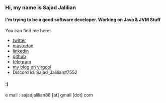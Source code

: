 ### Hi, my name is Sajad Jalilian

#### I'm trying to be a good software developer. Working on Java & JVM Stuff

You can find me here:

- [twitter](https://twitter.com/Sajad_Jalilian)
- [mastodon](https://mastodon.social/@sajadjalilian)
- [linkedin](https://linkedin.com/in/sajadjalilian)
- [github](https://github.com/SajadJalilian)
- [telegram](https://t.me/sajadjalilian)
- [my blog on virgool](https://virgool.io/@SajadJ)
- Discord id: Sajad_Jalilian#7552

#### :)

e mail : sajadjalilian88 [at] gmail [dot] com
